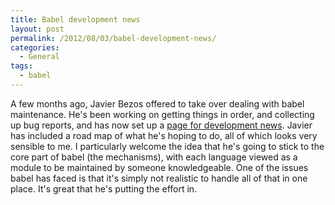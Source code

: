 ```yaml
---
title: Babel development news
layout: post
permalink: /2012/08/03/babel-development-news/
categories:
  - General
tags:
  - babel
---
```

A few months ago, Javier Bezos offered to take over dealing with babel maintenance. He's been working on getting things in order, and collecting up bug reports, and has now set up a [page for development news](http://www.tex-tipografia.com/babel_news.html). Javier has included a road map of what he's hoping to do, all of which looks very sensible to me. I particularly welcome the idea that he's going to stick to the core part of babel (the mechanisms), with each language viewed as a module to be maintained by someone knowledgeable. One of the issues babel has faced is that it's simply not realistic to handle all of that in one place. It's great that he's putting the effort in.
